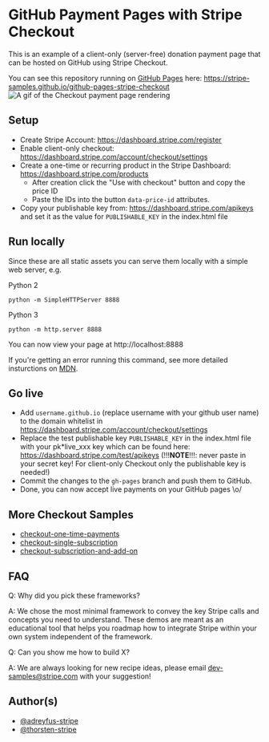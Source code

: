 # GitHub Payment Pages with Stripe Checkout

This is an example of a client-only (server-free) donation payment page that can be hosted on GitHub using Stripe Checkout.

You can see this repository running on [GitHub Pages](https://pages.github.com/) here: https://stripe-samples.github.io/github-pages-stripe-checkout
<img src="./demo.gif" alt="A gif of the Checkout payment page rendering" align="center">

## Setup

- Create Stripe Account: https://dashboard.stripe.com/register
- Enable client-only checkout: https://dashboard.stripe.com/account/checkout/settings
- Create a one-time or recurring product in the Stripe Dashboard: https://dashboard.stripe.com/products
  - After creation click the "Use with checkout" button and copy the price ID
  - Paste the IDs into the button `data-price-id` attributes.
- Copy your publishable key from: https://dashboard.stripe.com/apikeys and set it as the value for `PUBLISHABLE_KEY` in the index.html file

## Run locally

Since these are all static assets you can serve them locally with a simple web server, e.g.

Python 2

    python -m SimpleHTTPServer 8888
    
Python 3

    python -m http.server 8888

You can now view your page at http://localhost:8888

If you're getting an error running this command, see more detailed insturctions on [MDN](https://developer.mozilla.org/en-US/docs/Learn/Common_questions/set_up_a_local_testing_server).

## Go live

- Add `username.github.io` (replace username with your github user name) to the domain whitelist in https://dashboard.stripe.com/account/checkout/settings
- Replace the test publishable key `PUBLISHABLE_KEY` in the index.html file with your pk\*live_xxx key which can be found here: https://dashboard.stripe.com/test/apikeys (!!!**NOTE**!!!: never paste in your secret key! For client-only Checkout only the publishable key is needed!)
- Commit the changes to the `gh-pages` branch and push them to GitHub.
- Done, you can now accept live payments on your GitHub pages \o/

## More Checkout Samples

- [checkout-one-time-payments](https://github.com/stripe-samples/checkout-one-time-payments)
- [checkout-single-subscription](https://github.com/stripe-samples/checkout-single-subscription)
- [checkout-subscription-and-add-on](https://github.com/stripe-samples/checkout-subscription-and-add-on)

## FAQ

Q: Why did you pick these frameworks?

A: We chose the most minimal framework to convey the key Stripe calls and concepts you need to understand. These demos are meant as an educational tool that helps you roadmap how to integrate Stripe within your own system independent of the framework.

Q: Can you show me how to build X?

A: We are always looking for new recipe ideas, please email dev-samples@stripe.com with your suggestion!

## Author(s)

- [@adreyfus-stripe](https://twitter.com/adrind)
- [@thorsten-stripe](https://twitter.com/thorwebdev)
